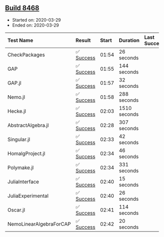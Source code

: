 ## [Build 8468](https://oscarci.mathematik.uni-kl.de/job/oscar/8468/)

* Started on: 2020-03-29
* Ended on: 2020-03-29

| Test Name    | Result | Start | Duration | Last Success | First Failure |
|:-------------|:-------|:------|:---------|:-------------|:--------------|
| CheckPackages | ✅ [Success](https://oscarci.mathematik.uni-kl.de/job/oscar/8468/artifact/logs/build-8468/CheckPackages.log) | 01:54 | 26 seconds |  |  |
| GAP | ✅ [Success](https://oscarci.mathematik.uni-kl.de/job/oscar/8468/artifact/logs/build-8468/GAP.log) | 01:55 | 144 seconds |  |  |
| GAP.jl | ✅ [Success](https://oscarci.mathematik.uni-kl.de/job/oscar/8468/artifact/logs/build-8468/GAP.jl.log) | 01:57 | 32 seconds |  |  |
| Nemo.jl | ✅ [Success](https://oscarci.mathematik.uni-kl.de/job/oscar/8468/artifact/logs/build-8468/Nemo.jl.log) | 01:58 | 288 seconds |  |  |
| Hecke.jl | ✅ [Success](https://oscarci.mathematik.uni-kl.de/job/oscar/8468/artifact/logs/build-8468/Hecke.jl.log) | 02:03 | 1510 seconds |  |  |
| AbstractAlgebra.jl | ✅ [Success](https://oscarci.mathematik.uni-kl.de/job/oscar/8468/artifact/logs/build-8468/AbstractAlgebra.jl.log) | 02:28 | 307 seconds |  |  |
| Singular.jl | ✅ [Success](https://oscarci.mathematik.uni-kl.de/job/oscar/8468/artifact/logs/build-8468/Singular.jl.log) | 02:33 | 42 seconds |  |  |
| HomalgProject.jl | ✅ [Success](https://oscarci.mathematik.uni-kl.de/job/oscar/8468/artifact/logs/build-8468/HomalgProject.jl.log) | 02:34 | 46 seconds |  |  |
| Polymake.jl | ✅ [Success](https://oscarci.mathematik.uni-kl.de/job/oscar/8468/artifact/logs/build-8468/Polymake.jl.log) | 02:34 | 331 seconds |  |  |
| JuliaInterface | ✅ [Success](https://oscarci.mathematik.uni-kl.de/job/oscar/8468/artifact/logs/build-8468/JuliaInterface.log) | 02:40 | 15 seconds |  |  |
| JuliaExperimental | ✅ [Success](https://oscarci.mathematik.uni-kl.de/job/oscar/8468/artifact/logs/build-8468/JuliaExperimental.log) | 02:40 | 26 seconds |  |  |
| Oscar.jl | ✅ [Success](https://oscarci.mathematik.uni-kl.de/job/oscar/8468/artifact/logs/build-8468/Oscar.jl.log) | 02:41 | 114 seconds |  |  |
| NemoLinearAlgebraForCAP | ✅ [Success](https://oscarci.mathematik.uni-kl.de/job/oscar/8468/artifact/logs/build-8468/NemoLinearAlgebraForCAP.log) | 02:42 | 20 seconds |  |  |
